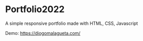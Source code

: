 # Portfolio2022
A simple responsive portfolio made with HTML, CSS, Javascript


Demo: https://diogomalagueta.com/
